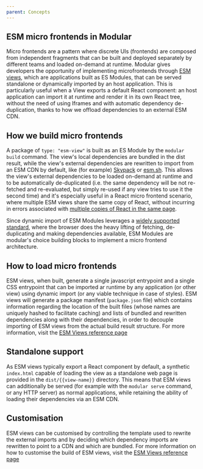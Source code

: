 ```yaml
---
parent: Concepts
---
```


## ESM micro frontends in Modular

Micro frontends are a pattern where discrete UIs (frontends) are composed from
independent fragments that can be built and deployed separately by different
teams and loaded on-demand at runtime. Modular gives developers the opportunity
of implementing microfrontends through
[ESM views](../building-apps/esm-views.md), which are applications built as ES
Modules, that can be served standalone or dynamically imported by an host
application. This is particularly useful when a View exports a default React
component: an host application can import it at runtime and render it in its own
React tree, without the need of using Iframes and with automatic dependency
de-duplication, thanks to how we offload dependencies to an external ESM CDN.

## How we build micro frontends

A package of `type: "esm-view"` is built as an ES Module by the `modular build`
command. The view's local dependencies are bundled in the dist result, while the
view's external dependencies are rewritten to import from an ESM CDN by default,
like (for example) [Skypack](https://www.skypack.dev/) or
[esm.sh](https://esm.sh/). This allows the view's external dependencies to be
loaded on-demand at runtime and to be automatically de-duplicated (i.e. the same
dependency will be not re-fetched and re-evaluated, but simply re-used if any
view tries to use it the second time) and it's especially useful in a React
micro frontend scenario, where multiple ESM views share the same copy of React,
without incurring in errors associated with
[multiple copies of React in the same page](https://reactjs.org/warnings/invalid-hook-call-warning.html).

Since dynamic import of ESM Modules leverages a
[widely supported standard](https://caniuse.com/es6-module-dynamic-import),
where the browser does the heavy lifting of fetching, de-duplicating and making
dependencies available, ESM Modules are modular's choice building blocks to
implement a micro frontend architecture.

## How to load micro frontends

ESM views, when built, generate a single javascript entrypoint and a single CSS
entrypoint that can be imported ar runtime by any application (or other view)
using dynamic import (or any viable technique in case of styles). ESM views will
generate a package manifest (`package.json` file) which contains information
regarding the location of the built files (whose names are uniquely hashed to
facilitate caching) and lists of bundled and rewritten dependencies along with
their dependencies, in order to decouple importing of ESM views from the actual
build result structure. For more information, visit the
[ESM Views reference page](../building-apps/esm-views.md)

## Standalone support

As ESM views typically export a React component by default, a synthetic
`index.html` capable of loading the view as a standalone web page is provided in
the `dist/{{view-name}}` directory. This means that ESM views can additionally
be served (for example with the `modular serve` command, or any HTTP server) as
normal applications, while retaining the ability of loading their dependencies
via an ESM CDN.

## Customisation

ESM views can be customised by controlling the template used to rewrite the
external imports and by deciding which dependency imports are rewritten to point
to a CDN and which are bundled. For more information on how to customise the
build of ESM views, visit the
[ESM Views reference page](../building-apps/esm-views.md)
